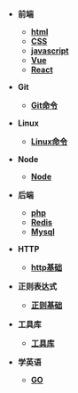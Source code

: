 - **前端**
  - **[html](base/html/html.md)**
  - **[CSS](base/css/index)**
  - **[javascript](base/javascript/index)**
  - **[Vue](base/vue/index.md)**
  - **[React](base/React/index.md)**
- **Git**
  - **[Git命令](base/Git/index)**



- **Linux**
  - **[Linux命令](base/linux/index.md)**



- **Node**
  - **[Node](base/node/index.md)**


- **后端**
  - **[php](base/php/index.md)**
  - **[Redis](base/NoSQL/index.md)**
  - **[Mysql](base/mysql/index.md)**



- **HTTP**
  - **[http基础](base/HTTP/index)**


- **正则表达式**
  - **[正则基础](base/RegExp/index.md)**
- **工具库**
  - **[工具库](base/Tool/index)**




- **学英语**
  - **[GO](base/English/index.md)**

